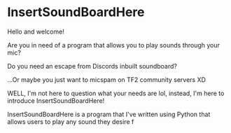 # InsertSoundBoardHere

Hello and welcome!

Are you in need of a program that allows you to play sounds through your mic?

Do you need an escape from Discords inbuilt soundboard?

...Or maybe you just want to micspam on TF2 community servers XD

WELL, I'm not here to question what your needs are lol, instead, I'm here to introduce InsertSoundBoardHere!

InsertSoundBoardHere is a program that I've written using Python that allows users to play any sound they desire
f
